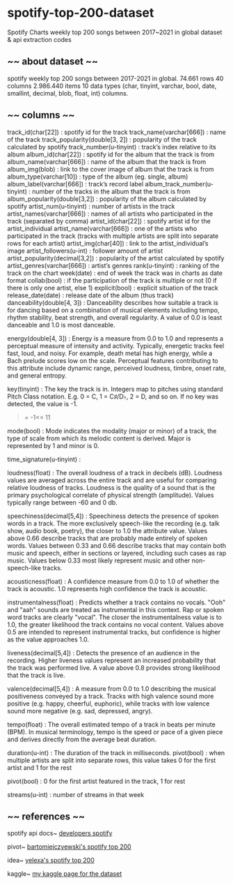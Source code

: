 # spotify-top-200-dataset
Spotify Charts weekly top 200 songs between 2017~2021 in global dataset &amp; api extraction codes

## ~~ about dataset ~~
spotify weekly top 200 songs between 2017-2021 in global.
74.661 rows
40 columns
2.986.440 items
10 data types (char, tinyint, varchar, bool, date, smallint, decimal, blob,  float, int)
columns.

## ~~ columns ~~
track_id(char[22]) : spotify id for the track
track_name(varchar[666]) : name of the track
track_popularity(double[3, 2]) : popularity of the track calculated by spotify
track_number(u-tinyint) : track’s index relative to its album
album_id(char[22]) : spotify id for the album that the track is from
album_name(varchar[666]) : name of the album that the track is from
album_img(blob) : link to the cover image of album that the track is from
album_type(varchar[10]) : type of the album (eg. single, album)
album_label(varchar[666]) : track’s record label
album_track_number(u-tinyint) : number of the tracks in the album that the track is from
album_popularity(double[3,2]) : popularity of the album calculated by spotify
artist_num(u-tinyint) : number of artists in the track
artist_names(varchar[666]) : names of all artists who participated in the track (separated by comma)
artist_id(char[22]) : spotify artist id for the artist_individual
artist_name(varchar[666]) : one of the artists who participated in the track (tracks with multiple artists are split into separate rows for each artist)
artist_img(char[40]) : link to the artist_individual’s image
artist_followers(u-int) : follower amount of artist
artist_popularity(decimal[3,2]) : popularity of the artist calculated by spotify
artist_genres(varchar[666]) : artist’s genres
rank(u-tinyint) : ranking of the track on the chart
week(date) : end of week the track was in charts as date format
collab(bool) : if the participation of the track is multiple or not (0 if there is only one artist, else 1)
explicit(bool) : explicit situation of the track
release_date(date) : release date of the album (thus track)
danceability(double[4, 3]) : Danceability describes how suitable a track is for dancing based on a combination of musical elements including tempo, rhythm stability, beat strength, and overall regularity. A value of 0.0 is least danceable and 1.0 is most danceable.

energy(double[4, 3]) : Energy is a measure from 0.0 to 1.0 and represents a perceptual measure of intensity and activity. Typically, energetic tracks feel fast, loud, and noisy. For example, death metal has high energy, while a Bach prelude scores low on the scale. Perceptual features contributing to this attribute include dynamic range, perceived loudness, timbre, onset rate, and general entropy.

key(tinyint) : The key the track is in. Integers map to pitches using standard Pitch Class notation. E.g. 0 = C, 1 = C♯/D♭, 2 = D, and so on. If no key was detected, the value is -1.
>= -1<= 11

mode(bool) : Mode indicates the modality (major or minor) of a track, the type of scale from which its melodic content is derived. Major is represented by 1 and minor is 0.

time_signature(u-tinyint) : 

loudness(float) : The overall loudness of a track in decibels (dB). Loudness values are averaged across the entire track and are useful for comparing relative loudness of tracks. Loudness is the quality of a sound that is the primary psychological correlate of physical strength (amplitude). Values typically range between -60 and 0 db.

speechiness(decimal[5,4]) : Speechiness detects the presence of spoken words in a track. The more exclusively speech-like the recording (e.g. talk show, audio book, poetry), the closer to 1.0 the attribute value. Values above 0.66 describe tracks that are probably made entirely of spoken words. Values between 0.33 and 0.66 describe tracks that may contain both music and speech, either in sections or layered, including such cases as rap music. Values below 0.33 most likely represent music and other non-speech-like tracks.

acousticness(float) : A confidence measure from 0.0 to 1.0 of whether the track is acoustic. 1.0 represents high confidence the track is acoustic.

instrumentalness(float) : Predicts whether a track contains no vocals. "Ooh" and "aah" sounds are treated as instrumental in this context. Rap or spoken word tracks are clearly "vocal". The closer the instrumentalness value is to 1.0, the greater likelihood the track contains no vocal content. Values above 0.5 are intended to represent instrumental tracks, but confidence is higher as the value approaches 1.0.

liveness(decimal[5,4]) : Detects the presence of an audience in the recording. Higher liveness values represent an increased probability that the track was performed live. A value above 0.8 provides strong likelihood that the track is live.

valence(decimal[5,4]) : A measure from 0.0 to 1.0 describing the musical positiveness conveyed by a track. Tracks with high valence sound more positive (e.g. happy, cheerful, euphoric), while tracks with low valence sound more negative (e.g. sad, depressed, angry).

tempo(float) : The overall estimated tempo of a track in beats per minute (BPM). In musical terminology, tempo is the speed or pace of a given piece and derives directly from the average beat duration.

duration(u-int) : The duration of the track in milliseconds.
pivot(bool) : when multiple artists are split into separate rows, this value takes 0 for the first artist and 1 for the rest

pivot(bool) : 0 for the first artist featured in the track, 1 for rest

streams(u-int) : number of streams in that week

## ~~ references ~~
spotify api docs~ [developers spotify](https://developer.spotify.com/documentation/web-api/reference/#/operations/get-several-audio-features)

pivot~ [bartomiejczyewski's spotify top 200](https://www.kaggle.com/datasets/bartomiejczyewski/spotify-top-200-weekly-global-20172021)

idea~ [yelexa's spotify top 200](https://www.kaggle.com/datasets/yelexa/spotify200)

kaggle~ [my kaggle page for the dataset](https://www.kaggle.com/datasets/younver/spotify-top-200-dataset)
